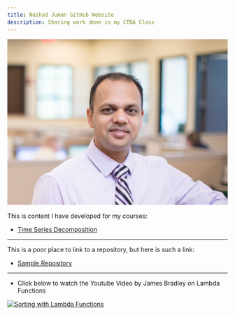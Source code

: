 ```yaml
---
title: Nashad Juman GitHub Website
description: Sharing work done in my CTBA Class
---
```


![My Picture](/pics/NJ_Office.jpg)

This is content I have developed for my courses:
- [Time Series Decomposition](/TimeSeries/index.md)

------------------------------------------------------------------------------------

This is a poor place to link to a repository, but here is such a link:
- [Sample Repository](https://github.com/nashadjuman/sample)
------------------------------------------------------------------------------------

- Click below to watch the Youtube Video by James Bradley on Lambda Functions

[![Sorting with Lambda Functions](https://img.youtube.com/vi/UmUiu59e17Q/0.jpg)](http://www.youtube.com/watch?v=UmUiu59e17Q)
